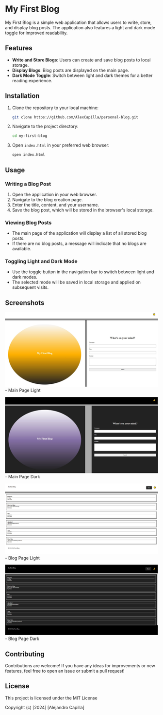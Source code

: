# My First Blog

My First Blog is a simple web application that allows users to write, store, and display blog posts. The application also features a light and dark mode toggle for improved readability.

## Features

- **Write and Store Blogs**: Users can create and save blog posts to local storage.
- **Display Blogs**: Blog posts are displayed on the main page.
- **Dark Mode Toggle**: Switch between light and dark themes for a better reading experience.

## Installation

1. Clone the repository to your local machine:
    ```sh
    git clone https://github.com/AlexCapilla/personal-blog.git
    ```

2. Navigate to the project directory:
    ```sh
    cd my-first-blog
    ```

3. Open `index.html` in your preferred web browser:
    ```sh
    open index.html
    ```

## Usage

### Writing a Blog Post

1. Open the application in your web browser.
2. Navigate to the blog creation page.
3. Enter the title, content, and your username.
4. Save the blog post, which will be stored in the browser's local storage.

### Viewing Blog Posts

- The main page of the application will display a list of all stored blog posts.
- If there are no blog posts, a message will indicate that no blogs are available.

### Toggling Light and Dark Mode

- Use the toggle button in the navigation bar to switch between light and dark modes.
- The selected mode will be saved in local storage and applied on subsequent visits.

## Screenshots
![Main Page Light IMG](./assets/Images/BlogLight.JPG) - Main Page Light

![Main Page Dark IMG](./assets/Images/BlogNight.JPG) - Main Page Dark

![Blog Page Light IMG](./assets/Images/BlogTextLight.JPG) - Blog Page Light

![Blog Page Dark IMG](./assets/Images/BlogTestNight.JPG) - Blog Page Dark


## Contributing

Contributions are welcome! If you have any ideas for improvements or new features, feel free to open an issue or submit a pull request!

## License

This project is licensed under the MIT License


Copyright (c) [2024] [Alejandro Capilla]
